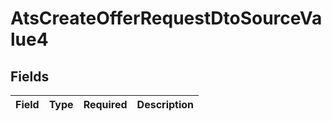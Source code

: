 # AtsCreateOfferRequestDtoSourceValue4


## Fields

| Field       | Type        | Required    | Description |
| ----------- | ----------- | ----------- | ----------- |